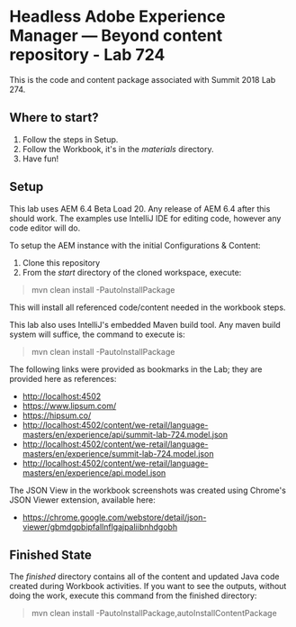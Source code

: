 # Headless Adobe Experience Manager — Beyond content repository - Lab 724

This is the code and content package associated with Summit 2018 Lab 274.

## Where to start?

1. Follow the steps in Setup.
1. Follow the Workbook, it's in the *materials* directory.
1. Have fun!

## Setup

This lab uses AEM 6.4 Beta Load 20. Any release of AEM 6.4 after this should work. The examples use IntelliJ IDE for editing code, however any code editor will do.

To setup the AEM instance with the initial Configurations & Content:

1. Clone this repository
1. From the *start* directory of the cloned workspace, execute:

> mvn clean install -PautoInstallPackage

This will install all referenced code/content needed in the workbook steps.

This lab also uses IntelliJ's embedded Maven build tool. Any maven build system will suffice, the command to execute is:

> mvn clean install -PautoInstallPackage

The following links were provided as bookmarks in the Lab; they are provided here as references:

* <http://localhost:4502>
* <https://www.lipsum.com/>
* <https://hipsum.co/>
* <http://localhost:4502/content/we-retail/language-masters/en/experience/api/summit-lab-724.model.json>
* <http://localhost:4502/content/we-retail/language-masters/en/experience/summit-lab-724.model.json>
* <http://localhost:4502/content/we-retail/language-masters/en/experience/api.model.json>

The JSON View in the workbook screenshots was created using Chrome's JSON Viewer extension, available here:

* <https://chrome.google.com/webstore/detail/json-viewer/gbmdgpbipfallnflgajpaliibnhdgobh>


## Finished State

The *finished* directory contains all of the content and updated Java code created during Workbook activities. If you want to see the outputs, without doing the work, execute this command from the finished directory:

> mvn clean install -PautoInstallPackage,autoInstallContentPackage
